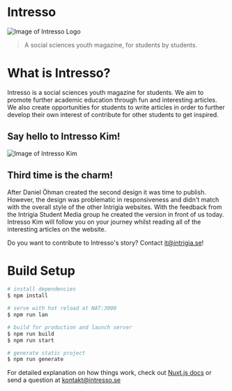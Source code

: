 # Intresso

![Image of Intresso Logo](https://i.imgur.com/7K3O3xH.png)

> A social sciences youth magazine, for students by students.

# What is Intresso?

Intresso is a social sciences youth magazine for students. We aim to promote further academic education through fun and interesting articles. We also create opportunities for students to write articles in order to further develop their own interest of contribute for other students to get inspired.

## Say hello to Intresso Kim!

![Image of Intresso Kim](https://i.imgur.com/59sQAYq.png)

## Third time is the charm!
After Daniel Öhman created the second design it was time to publish. However, the design was problematic in responsiveness and didn't match with the overall style of the other Intrigia websites. With the feedback from the Intrigia Student Media group he created the version in front of us today. Intresso Kim will follow you on your journey whilst reading all of the interesting articles on the website. 

Do you want to contribute to Intresso's story? Contact it@intrigia.se!

# Build Setup

```bash
# install dependencies
$ npm install

# serve with hot reload at NAT:3000
$ npm run lan

# build for production and launch server
$ npm run build
$ npm run start

# generate static project
$ npm run generate
```

For detailed explanation on how things work, check out [Nuxt.js docs](https://nuxtjs.org) or send a question at kontakt@intresso.se
